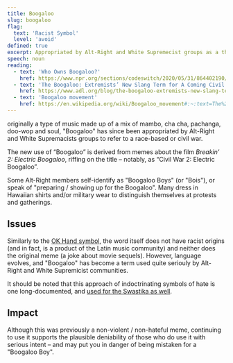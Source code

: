 ```yaml
---
title: Boogaloo
slug: boogaloo
flag:
  text: 'Racist Symbol'
  level: 'avoid'
defined: true
excerpt: Appropriated by Alt-Right and White Supremecist groups as a thinly veiled code for a race-based or civil war, boogaloo was originally both a dance and musical genre.
speech: noun
reading:
  - text: 'Who Owns Boogaloo?'
    href: https://www.npr.org/sections/codeswitch/2020/05/31/864402190/who-owns-boogaloo
  - text: 'The Boogaloo: Extremists’ New Slang Term for A Coming Civil War'
    href: https://www.adl.org/blog/the-boogaloo-extremists-new-slang-term-for-a-coming-civil-war
  - text: 'Boogaloo movement'
    href: https://en.wikipedia.org/wiki/Boogaloo_movement#:~:text=The%20Boogaloo%20movement%2C%20members%20of,they%20call%20the%20%22boogaloo%22.
---
```


originally a type of music made up of a mix of mambo, cha cha, pachanga, doo-wop and soul, "Boogaloo" has since been appropriated by Alt-Right and White Supremacists groups to refer to a race-based or civil war.

The new use of “Boogaloo” is derived from memes about the film _Breakin’ 2: Electric Boogaloo_, riffing on the title – notably, as “Civil War 2: Electric Boogaloo”.

Some Alt-Right members self-identify as "Boogaloo Boys" (or "Bois"), or speak of "preparing / showing up for the Boogaloo". Many dress in Hawaiian shirts and/or military wear to distinguish themselves at protests and gatherings.

## Issues

Similarly to the [OK Hand symbol](/ok-hand.md), the word itself does not have racist origins (and in fact, is a product of the Latin music community) and neither does the original meme (a joke about movie sequels). However, language evolves, and "Boogaloo" has become a term used quite seriouly by Alt-Right and White Supremicist communities.

It should be noted that this approach of indoctrinating symbols of hate is one long-documented, and [used for the Swastika as well](https://theconversation.com/how-nazis-twisted-the-swastika-into-a-symbol-of-hate-83020).

## Impact

Although this was previously a non-violent / non-hateful meme, continuing to use it supports the plausible deniability of those who do use it with serious intent – and may put you in danger of being mistaken for a "Boogaloo Boy".
